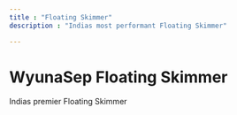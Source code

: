 ```yaml
---
title : "Floating Skimmer"
description : "Indias most performant Floating Skimmer"

---
```



# WyunaSep Floating Skimmer

Indias premier Floating Skimmer

